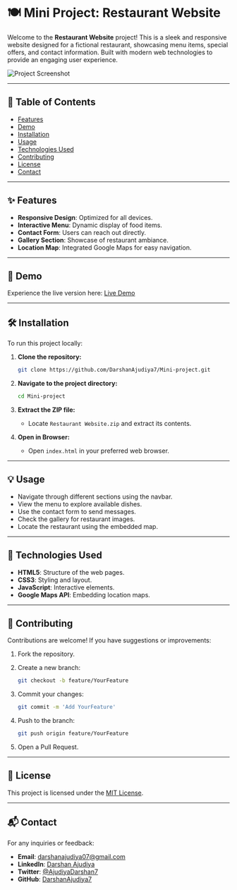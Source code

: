 
# 🍽️ Mini Project: Restaurant Website

Welcome to the **Restaurant Website** project! This is a sleek and responsive website designed for a fictional restaurant, showcasing menu items, special offers, and contact information. Built with modern web technologies to provide an engaging user experience.

![Project Screenshot](https://your-image-link.com/screenshot.png)

---

## 📌 Table of Contents

* [Features](#features)
* [Demo](#demo)
* [Installation](#installation)
* [Usage](#usage)
* [Technologies Used](#technologies-used)
* [Contributing](#contributing)
* [License](#license)
* [Contact](#contact)

---

## ✨ Features

* **Responsive Design**: Optimized for all devices.
* **Interactive Menu**: Dynamic display of food items.
* **Contact Form**: Users can reach out directly.
* **Gallery Section**: Showcase of restaurant ambiance.
* **Location Map**: Integrated Google Maps for easy navigation.

---

## 🚀 Demo

Experience the live version here: [Live Demo](https://your-live-demo-link.com)

---

## 🛠️ Installation

To run this project locally:

1. **Clone the repository:**

   ```bash
   git clone https://github.com/DarshanAjudiya7/Mini-project.git
   ```

2. **Navigate to the project directory:**

   ```bash
   cd Mini-project
   ```

3. **Extract the ZIP file:**

   * Locate `Restaurant Website.zip` and extract its contents.

4. **Open in Browser:**

   * Open `index.html` in your preferred web browser.

---

## 💡 Usage

* Navigate through different sections using the navbar.
* View the menu to explore available dishes.
* Use the contact form to send messages.
* Check the gallery for restaurant images.
* Locate the restaurant using the embedded map.

---

## 🧰 Technologies Used

* **HTML5**: Structure of the web pages.
* **CSS3**: Styling and layout.
* **JavaScript**: Interactive elements.
* **Google Maps API**: Embedding location maps.

---

## 🤝 Contributing

Contributions are welcome! If you have suggestions or improvements:

1. Fork the repository.
2. Create a new branch:

   ```bash
   git checkout -b feature/YourFeature
   ```
3. Commit your changes:

   ```bash
   git commit -m 'Add YourFeature'
   ```
4. Push to the branch:

   ```bash
   git push origin feature/YourFeature
   ```
5. Open a Pull Request.

---

## 📄 License

This project is licensed under the [MIT License](LICENSE).

---

## 📬 Contact

For any inquiries or feedback:

* **Email**: [darshanajudiya07@gmail.com](mailto:darshanajudiya07@gmail.com)
* **LinkedIn**: [Darshan Ajudiya](https://www.linkedin.com/in/darshan-ajudiya-a5b301310/)
* **Twitter**: [@AjudiyaDarshan7](https://x.com/AjudiyaDarshan7)
* **GitHub**: [DarshanAjudiya7](https://github.com/DarshanAjudiya7)
